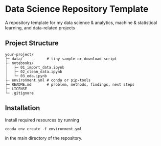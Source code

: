 # Data Science Repository Template
A repository template for my data science &amp; analytics, machine &amp; statistical learning, and data-related projects

## Project Structure
```
your-project/
├─ data/           # tiny sample or download script
├─ notebooks/
│   ├─ 01_import_data.ipynb
│   ├─ 02_clean_data.ipynb
│   └─ 03_eda.ipynb            
├─ environment.yml # conda or pip-tools
├─ README.md       # problem, methods, findings, next steps
├─ LICENSE
└─ .gitignore
```

## Installation
Install required resources by running
```
conda env create -f environment.yml
```
in the main directory of the repository.
